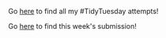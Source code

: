 Go [here](https://github.com/npaterna/datascience/tree/master/TidyTuesday) to find all my #TidyTuesday attempts!

Go [here](https://github.com/npaterna/datascience/tree/master/TidyTuesday/Week_14) to find this week's submission!
